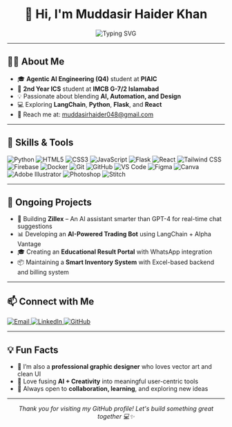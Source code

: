 <h1 align="center">👋 Hi, I'm Muddasir Haider Khan</h1>

<p align="center">
    <img src="https://readme-typing-svg.herokuapp.com?font=Fira+Code&size=20&pause=1000&color=F7DC6F&center=true&vCenter=true&width=500&lines=AI+Engineer+%7C+Creative+Technologist;PIAIC+Student+%7C+2nd+Year+ICS;Passionate+about+AI%2C+Code+%26+Design" alt="Typing SVG">
</p>

---

<h2>👨‍💻 About Me</h2>

- 🎓 **Agentic AI Engineering (Q4)** student at **PIAIC**
- 🏫 **2nd Year ICS** student at **IMCB G-7/2 Islamabad**
- 💡 Passionate about blending **AI, Automation, and Design**
- 💻 Exploring **LangChain**, **Python**, **Flask**, and **React**
- 📧 Reach me at: [muddasirhaider048@gmail.com](mailto:muddasirhaider048@gmail.com)

---

<h2>🚀 Skills & Tools</h2>

![Python](https://img.shields.io/badge/-Python-3776AB?logo=python&logoColor=white&style=flat)
![HTML5](https://img.shields.io/badge/-HTML5-E34F26?logo=html5&logoColor=white&style=flat)
![CSS3](https://img.shields.io/badge/-CSS3-1572B6?logo=css3&logoColor=white&style=flat)
![JavaScript](https://img.shields.io/badge/-JavaScript-F7DF1E?logo=javascript&logoColor=black&style=flat)
![Flask](https://img.shields.io/badge/-Flask-000000?logo=flask&logoColor=white&style=flat)
![React](https://img.shields.io/badge/-React-61DAFB?logo=react&logoColor=black&style=flat)
![Tailwind CSS](https://img.shields.io/badge/-Tailwind-38B2AC?logo=tailwind-css&logoColor=white&style=flat)
![Firebase](https://img.shields.io/badge/-Firebase-FFCA28?logo=firebase&logoColor=black&style=flat)
![Docker](https://img.shields.io/badge/-Docker-2496ED?logo=docker&logoColor=white&style=flat)
![Git](https://img.shields.io/badge/-Git-F05032?logo=git&logoColor=white&style=flat)
![GitHub](https://img.shields.io/badge/-GitHub-181717?logo=github&logoColor=white&style=flat)
![VS Code](https://img.shields.io/badge/-VS%20Code-007ACC?logo=visual-studio-code&logoColor=white&style=flat)
![Figma](https://img.shields.io/badge/-Figma-F24E1E?logo=figma&logoColor=white&style=flat)
![Canva](https://img.shields.io/badge/-Canva-00C4CC?logo=canva&logoColor=white&style=flat)
![Adobe Illustrator](https://img.shields.io/badge/-Illustrator-FF9A00?logo=adobe-illustrator&logoColor=white&style=flat)
![Photoshop](https://img.shields.io/badge/-Photoshop-31A8FF?logo=adobe-photoshop&logoColor=white&style=flat)
![Stitch](https://img.shields.io/badge/-Stitch-292929?logo=stitch&logoColor=white&style=flat)

---

<h2>🧠 Ongoing Projects</h2>

- 🚀 Building **Zillex** – An AI assistant smarter than GPT-4 for real-time chat suggestions  
- 📊 Developing an **AI-Powered Trading Bot** using LangChain + Alpha Vantage  
- 🎓 Creating an **Educational Result Portal** with WhatsApp integration  
- 📦 Maintaining a **Smart Inventory System** with Excel-based backend and billing system

---

<h2>📫 Connect with Me</h2>

<p align="left">
    <a href="mailto:muddasirhaider048@gmail.com">
        <img src="https://img.shields.io/badge/Gmail-D14836?logo=gmail&logoColor=white" alt="Email">
    </a> 
    <a href="https://www.linkedin.com/in/muddasir-haider-khan-281515299/">
        <img src="https://custom-icon-badges.demolab.com/badge/LinkedIn-0A66C2?logo=linkedin-white&logoColor=fff" alt="LinkedIn">
    </a>
    <a href="https://github.com/Muddasir-Haider-Khan">
        <img src="https://img.shields.io/badge/GitHub-181717?logo=github&logoColor=white" alt="GitHub">
    </a>
</p>

---

<h2>💡 Fun Facts</h2>

- 🎨 I’m also a **professional graphic designer** who loves vector art and clean UI  
- 🤖 Love fusing **AI + Creativity** into meaningful user-centric tools  
- 💬 Always open to **collaboration, learning**, and exploring new ideas

---

<p align="center">
    <em>Thank you for visiting my GitHub profile! Let's build something great together 💻✨</em>
</p>
